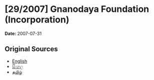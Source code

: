 # [29/2007] Gnanodaya Foundation (Incorporation)

**Date:** 2007-07-31

## Original Sources

- [English](https://documents.gov.lk/view/acts/2007/7/29-2007_E.pdf)
- [සිංහල](https://documents.gov.lk/view/acts/2007/7/29-2007_S.pdf)
- [தமிழ்](https://documents.gov.lk/view/acts/2007/7/29-2007_T.pdf)
